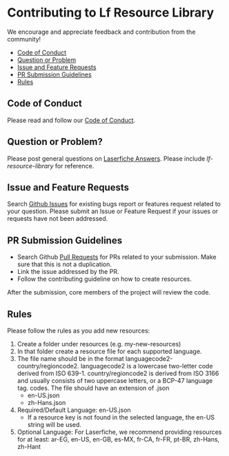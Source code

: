 # Contributing to Lf Resource Library
We encourage and appreciate feedback and contribution from the community!

 - [Code of Conduct](#coc)
 - [Question or Problem](#question)
 - [Issue and Feature Requests](#issue)
 - [PR Submission Guidelines](#submit-pr)
 - [Rules](#rules)

## <a name="coc"></a> Code of Conduct
 Please read and follow our [Code of Conduct](https://github.com/Laserfiche/lf-resource-library/blob/main/code_of_conduct.md).

## <a name="question"></a> Question or Problem?

Please post general questions on [Laserfiche Answers](https://answers.laserfiche.com/). Please include *lf-resource-library* for reference.

## <a name="issue"></a> Issue and Feature Requests

Search [Github Issues](https://github.com/Laserfiche/lf-resource-library/issues) for existing bugs report or features request related to your question. Please submit an Issue or Feature Request if your issues or requests have not been addressed.

## <a name="submit-pr"></a> PR Submission Guidelines

- Search Github [Pull Requests](https://github.com/Laserfiche/lf-resource-library/pulls) for PRs related to your submission. Make sure that this is not a duplication.
- Link the issue addressed by the PR.
- Follow the contributing guideline on how to create resources.

After the submission, core members of the project will review the code. 

## <a name="rules"></a> Rules
Please follow the rules as you add new resources:

1. Create a folder under resources (e.g. my-new-resources)
2. In that folder create a resource file for each supported language.
3. The file name should be in the format languagecode2-country/regioncode2. languagecode2 is a lowercase two-letter code derived from ISO 639-1. country/regioncode2 is derived from ISO 3166 and usually consists of two uppercase letters, or a BCP-47 language tag. codes. The file should have an extension of .json
   - en-US.json
   - zh-Hans.json
4. Required/Default Language: en-US.json
   - If a resource key is not found in the selected language, the en-US string will be used.
5. Optional Language: For Laserfiche, we recommend providing resources for at least: ar-EG, en-US, en-GB, es-MX, fr-CA, fr-FR, pt-BR, zh-Hans, zh-Hant
